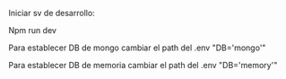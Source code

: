 Iniciar sv de desarrollo:

Npm run dev

Para establecer DB de mongo cambiar el path del .env "DB='mongo'"

Para establecer DB de memoria cambiar el path del .env "DB='memory'"
